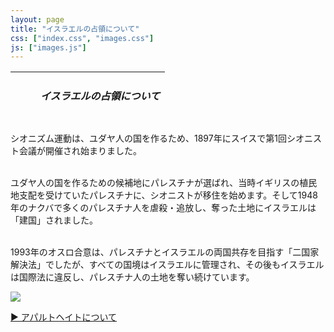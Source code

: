 ```yaml
---
layout: page
title: "イスラエルの占領について"
css: ["index.css", "images.css"]
js: ["images.js"]
---
```


<table class="afzIcons" style="table-layout: fixed; background-image: url('{{site.baseurl}}/assets/img/top.png'); width: 100%; max-width: 640px; height: 80px;">
  <tr>
    <td><div style="margin-left: 40px"><h5><span class="afz-heading-colored">イスラエルの占領について</span></h5></div></td>
  </tr>
</table>

<div class="page">

<p>
シオニズム運動は、ユダヤ人の国を作るため、1897年にスイスで第1回シオニスト会議が開催され始まりました。<br /><br />

ユダヤ人の国を作るための候補地にパレスチナが選ばれ、当時イギリスの植民地支配を受けていたパレスチナに、シオニストが移住を始めます。そして1948年のナクバで多くのパレスチナ人を虐殺・追放し、奪った土地にイスラエルは「建国」されました。<br /><br />

1993年のオスロ合意は、パレスチナとイスラエルの両国共存を目指す「二国家解決法」でしたが、すべての国境はイスラエルに管理され、その後もイスラエルは国際法に違反し、パレスチナ人の土地を奪い続けています。
</p>

<img src="{{site.baseurl}}/assets/img/palestine.png" style="max-width:100%;">

<p>
  <a href="/apartheid">▶︎ アパルトヘイトについて</a>
</p>

</div>
